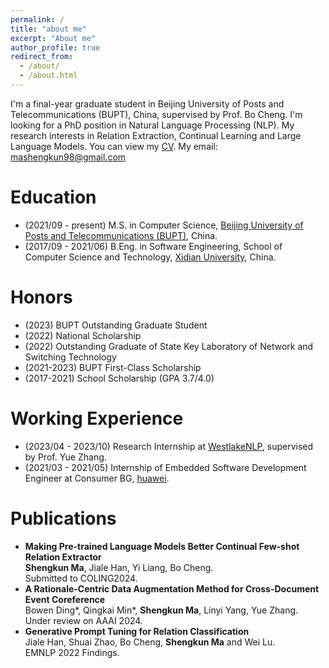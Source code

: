 ```yaml
---
permalink: /
title: "about me"
excerpt: "About me"
author_profile: true
redirect_from: 
  - /about/
  - /about.html
---
```


I'm a final-year graduate student in Beijing University of Posts and Telecommunications (BUPT), China, supervised by Prof. Bo Cheng.
I'm looking for a PhD position in Natural Language Processing (NLP).
My research interests in Relation Extraction, Continual Learning and Large Language Models.
You can view my [CV](https://mashengkun.github.io/files/ShengkunMa_CV.pdf).
My email: mashengkun98@gmail.com

Education
======
- (2021/09 - present) M.S. in Computer Science, [Beijing University of Posts and Telecommunications (BUPT)](https://www.bupt.edu.cn/), China.
- (2017/09 - 2021/06) B.Eng. in Software Engineering, School of Computer Science and Technology, [Xidian University](https://www.xidian.edu.cn/), China.

Honors
======
- (2023) BUPT Outstanding Graduate Student
- (2022) National Scholarship
- (2022) Outstanding Graduate of State Key Laboratory of Network and Switching Technology
- (2021-2023) BUPT First-Class Scholarship
- (2017-2021) School Scholarship (GPA 3.7/4.0)

Working Experience
======
- (2023/04 - 2023/10) Research Internship at [WestlakeNLP](https://westlakenlp.netlify.app/), supervised by Prof. Yue Zhang.
- (2021/03 - 2021/05) Internship of Embedded Software Development Engineer at Consumer BG, [huawei](http://www.huawei.com.cn/).

Publications
======
- **Making Pre-trained Language Models Better Continual Few-shot Relation Extractor**
<br />**Shengkun Ma**, Jiale Han, Yi Liang, Bo Cheng.
<br />Submitted to COLING2024.
- **A Rationale-Centric Data Augmentation Method for Cross-Document Event Coreference**
<br />Bowen Ding\*, Qingkai Min\*, **Shengkun Ma**, Linyi Yang, Yue Zhang.
<br />Under review on AAAI 2024.
- **Generative Prompt Tuning for Relation Classification** 
<br />Jiale Han, Shuai Zhao, Bo Cheng, **Shengkun Ma** and Wei Lu.
<br />EMNLP 2022 Findings.

<script type="text/javascript" id="clustrmaps" src="//clustrmaps.com/map_v2.js?d=bALa26JNgLmkaivAZEk7F5Qk4kVH83z0WAlhEsUq4yM&cl=ffffff&w=a"></script>
